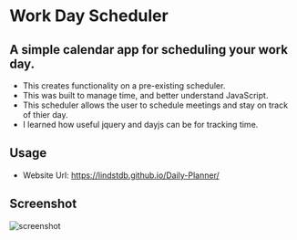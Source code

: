 # Work Day Scheduler

## A simple calendar app for scheduling your work day.

- This creates functionality on a pre-existing scheduler.
- This was built to manage time, and better understand JavaScript.
- This scheduler allows the user to schedule meetings and stay on track of thier day.
- I learned how useful jquery and dayjs can be for tracking time.

## Usage

- Website Url: https://lindstdb.github.io/Daily-Planner/

## Screenshot

![screenshot](Assets/images/screenshot.PNG)


